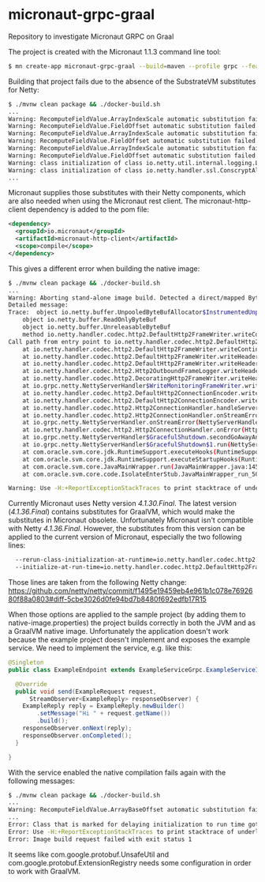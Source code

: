 # micronaut-grpc-graal
Repository to investigate Micronaut GRPC on Graal

The project is created with the Micronaut 1.1.3 command line tool:
```bash
$ mn create-app micronaut-grpc-graal --build=maven --profile grpc --features=graal-native-image,java
```

Building that project fails due to the absence of the SubstrateVM substitutes for Netty:
```bash
$ ./mvnw clean package && ./docker-build.sh
...
Warning: RecomputeFieldValue.ArrayIndexScale automatic substitution failed. The automatic substitution registration was attempted because a call to sun.misc.Unsafe.arrayIndexScale(Class) was detected in the static initializer of io.netty.util.internal.PlatformDependent0. Detailed failure reason(s): The field java.lang.Long.value, where the value produced by the array index scale computation is stored, is not static.
Warning: RecomputeFieldValue.FieldOffset automatic substitution failed. The automatic substitution registration was attempted because a call to sun.misc.Unsafe.objectFieldOffset(Field) was detected in the static initializer of io.netty.util.internal.PlatformDependent0. Add a RecomputeFieldValue.FieldOffset manual substitution for io.netty.util.internal.PlatformDependent0.ADDRESS_FIELD_OFFSET. Detailed failure reason(s): The argument of Unsafe.objectFieldOffset(Field) is not a constant field.
Warning: RecomputeFieldValue.ArrayIndexScale automatic substitution failed. The automatic substitution registration was attempted because a call to sun.misc.Unsafe.arrayIndexScale(Class) was detected in the static initializer of io.micronaut.caffeine.cache.UnsafeRefArrayAccess. Detailed failure reason(s): Could not determine the field where the value produced by the call to sun.misc.Unsafe.arrayIndexScale(Class) for the array index scale computation is stored. The call is not directly followed by a field store or by a sign extend node followed directly by a field store.
Warning: RecomputeFieldValue.FieldOffset automatic substitution failed. The automatic substitution registration was attempted because a call to sun.misc.Unsafe.objectFieldOffset(Field) was detected in the static initializer of io.netty.util.internal.CleanerJava6. Detailed failure reason(s): The argument of Unsafe.objectFieldOffset(Field) is not a constant field., Could not determine the field where the value produced by the call to sun.misc.Unsafe.objectFieldOffset(Field) for the field offset computation is stored. The call is not directly followed by a field store or by a sign extend node followed directly by a field store.
Warning: RecomputeFieldValue.ArrayIndexScale automatic substitution failed. The automatic substitution registration was attempted because a call to sun.misc.Unsafe.arrayIndexScale(Class) was detected in the static initializer of io.netty.util.internal.shaded.org.jctools.util.UnsafeRefArrayAccess. Detailed failure reason(s): Could not determine the field where the value produced by the call to sun.misc.Unsafe.arrayIndexScale(Class) for the array index scale computation is stored. The call is not directly followed by a field store or by a sign extend node followed directly by a field store.
Warning: RecomputeFieldValue.FieldOffset automatic substitution failed. The automatic substitution registration was attempted because a call to sun.misc.Unsafe.objectFieldOffset(Field) was detected in the static initializer of io.netty.buffer.AbstractReferenceCountedByteBuf. Detailed failure reason(s): Could not determine the field where the value produced by the call to sun.misc.Unsafe.objectFieldOffset(Field) for the field offset computation is stored. The call is not directly followed by a field store or by a sign extend node followed directly by a field store.
Warning: class initialization of class io.netty.util.internal.logging.Log4JLogger failed with exception java.lang.NoClassDefFoundError: org/apache/log4j/Priority. This class will be initialized at run time because either option --report-unsupported-elements-at-runtime or option --allow-incomplete-classpath is used for image building. Use the option --initialize-at-run-time=io.netty.util.internal.logging.Log4JLogger to explicitly request delayed initialization of this class.
Warning: class initialization of class io.netty.handler.ssl.ConscryptAlpnSslEngine failed with exception java.lang.NoClassDefFoundError: org/conscrypt/BufferAllocator. This class will be initialized at run time because either option --report-unsupported-elements-at-runtime or option --allow-incomplete-classpath is used for image building. Use the option --initialize-at-run-time=io.netty.handler.ssl.ConscryptAlpnSslEngine to explicitly request delayed initialization of this class.
...
```

Micronaut supplies those substitutes with their Netty components, which are also needed when using the Micronaut rest client.
The micronaut-http-client dependency is added to the pom file:
```xml
<dependency>
  <groupId>io.micronaut</groupId>
  <artifactId>micronaut-http-client</artifactId>
  <scope>compile</scope>
</dependency>
```

This gives a different error when building the native image:
```bash
$ ./mvnw clean package && ./docker-build.sh
...
Warning: Aborting stand-alone image build. Detected a direct/mapped ByteBuffer in the image heap. A direct ByteBuffer has a pointer to unmanaged C memory, and C memory from the image generator is not available at image run time. A mapped ByteBuffer references a file descriptor, which is no longer open and mapped at run time. The object was probably created by a class initializer and is reachable from a static field. By default, all class initialization is done during native image building.You can manually delay class initialization to image run time by using the option -H:ClassInitialization=<class-name>. Or you can write your own initialization methods and call them explicitly from your main entry point.
Detailed message:
Trace: 	object io.netty.buffer.UnpooledByteBufAllocator$InstrumentedUnpooledUnsafeNoCleanerDirectByteBuf
	object io.netty.buffer.ReadOnlyByteBuf
	object io.netty.buffer.UnreleasableByteBuf
	method io.netty.handler.codec.http2.DefaultHttp2FrameWriter.writeContinuationFrames(ChannelHandlerContext, int, ByteBuf, int, Http2CodecUtil$SimpleChannelPromiseAggregator)
Call path from entry point to io.netty.handler.codec.http2.DefaultHttp2FrameWriter.writeContinuationFrames(ChannelHandlerContext, int, ByteBuf, int, Http2CodecUtil$SimpleChannelPromiseAggregator):
	at io.netty.handler.codec.http2.DefaultHttp2FrameWriter.writeContinuationFrames(DefaultHttp2FrameWriter.java:555)
	at io.netty.handler.codec.http2.DefaultHttp2FrameWriter.writeHeadersInternal(DefaultHttp2FrameWriter.java:534)
	at io.netty.handler.codec.http2.DefaultHttp2FrameWriter.writeHeaders(DefaultHttp2FrameWriter.java:266)
	at io.netty.handler.codec.http2.Http2OutboundFrameLogger.writeHeaders(Http2OutboundFrameLogger.java:60)
	at io.netty.handler.codec.http2.DecoratingHttp2FrameWriter.writeHeaders(DecoratingHttp2FrameWriter.java:53)
	at io.grpc.netty.NettyServerHandler$WriteMonitoringFrameWriter.writeHeaders(NettyServerHandler.java:958)
	at io.netty.handler.codec.http2.DefaultHttp2ConnectionEncoder.writeHeaders(DefaultHttp2ConnectionEncoder.java:205)
	at io.netty.handler.codec.http2.DefaultHttp2ConnectionEncoder.writeHeaders(DefaultHttp2ConnectionEncoder.java:146)
	at io.netty.handler.codec.http2.Http2ConnectionHandler.handleServerHeaderDecodeSizeError(Http2ConnectionHandler.java:720)
	at io.netty.handler.codec.http2.Http2ConnectionHandler.onStreamError(Http2ConnectionHandler.java:696)
	at io.grpc.netty.NettyServerHandler.onStreamError(NettyServerHandler.java:506)
	at io.netty.handler.codec.http2.Http2ConnectionHandler.onError(Http2ConnectionHandler.java:610)
	at io.grpc.netty.NettyServerHandler$GracefulShutdown.secondGoAwayAndClose(NettyServerHandler.java:921)
	at io.grpc.netty.NettyServerHandler$GracefulShutdown$1.run(NettyServerHandler.java:885)
	at com.oracle.svm.core.jdk.RuntimeSupport.executeHooks(RuntimeSupport.java:144)
	at com.oracle.svm.core.jdk.RuntimeSupport.executeStartupHooks(RuntimeSupport.java:89)
	at com.oracle.svm.core.JavaMainWrapper.run(JavaMainWrapper.java:145)
	at com.oracle.svm.core.code.IsolateEnterStub.JavaMainWrapper_run_5087f5482cc9a6abc971913ece43acb471d2631b(generated:0)

Warning: Use -H:+ReportExceptionStackTraces to print stacktrace of underlying exception
```

Currently Micronaut uses Netty version *4.1.30.Final*. The latest version (*4.1.36.Final*) contains
substitutes for GraalVM, which would make the substitutes in Micronaut obsolete. Unfortunately
Micronaut isn't compatible with Netty *4.1.36.Final*. However, the substitutes from this version
can be applied to the current version of Micronaut, especially the two following lines:
```bash
  --rerun-class-initialization-at-runtime=io.netty.handler.codec.http2.Http2CodecUtil
  --initialize-at-run-time=io.netty.handler.codec.http2.DefaultHttp2FrameWriter
```
Those lines are taken from the following Netty change:
https://github.com/netty/netty/commit/f1495e19459eb4e961b1c078e7692680f88a0803#diff-5cbe3026d0fe94bd7b8480f692edfb17R15

When those options are applied to the sample project (by adding them to native-image.properties)
the project builds correctly in both the JVM and as a GraalVM native image. Unfortunately the
application doesn't work because the example project doesn't implement and exposes the example
service. We need to implement the service, e.g. like this:
```java
@Singleton
public class ExampleEndpoint extends ExampleServiceGrpc.ExampleServiceImplBase {

  @Override
  public void send(ExampleRequest request,
      StreamObserver<ExampleReply> responseObserver) {
    ExampleReply reply = ExampleReply.newBuilder()
        .setMessage("Hi " + request.getName())
        .build();
    responseObserver.onNext(reply);
    responseObserver.onCompleted();
  }

}
```

With the service enabled the native compilation fails again with the following messages:
```bash
$ ./mvnw clean package && ./docker-build.sh
...
Warning: RecomputeFieldValue.ArrayBaseOffset automatic substitution failed. The automatic substitution registration was attempted because a call to sun.misc.Unsafe.arrayBaseOffset(Class) was detected in the static initializer of com.google.protobuf.UnsafeUtil. Detailed failure reason(s): Could not determine the field where the value produced by the call to sun.misc.Unsafe.arrayBaseOffset(Class) for the array base offset computation is stored. The call is not directly followed by a field store or by a sign extend node followed directly by a field store.
...
Error: Class that is marked for delaying initialization to run time got initialized during image building: com.google.protobuf.ExtensionRegistry. Try marking this class for build-time initialization with --initialize-at-build-time=com.google.protobuf.ExtensionRegistry
Error: Use -H:+ReportExceptionStackTraces to print stacktrace of underlying exception
Error: Image build request failed with exit status 1
```

It seems like com.google.protobuf.UnsafeUtil and com.google.protobuf.ExtensionRegistry needs some configuration in order to work with GraalVM.
